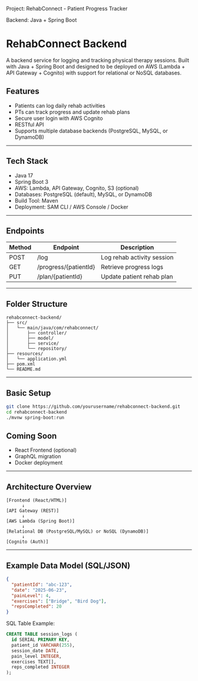 Project: RehabConnect - Patient Progress Tracker

Backend: Java + Spring Boot

# RehabConnect Backend

A backend service for logging and tracking physical therapy sessions.
Built with Java + Spring Boot and designed to be deployed on AWS (Lambda + API Gateway + Cognito) with support for relational or NoSQL databases.

## Features
- Patients can log daily rehab activities
- PTs can track progress and update rehab plans
- Secure user login with AWS Cognito
- RESTful API
- Supports multiple database backends (PostgreSQL, MySQL, or DynamoDB)

---

## Tech Stack
- Java 17
- Spring Boot 3
- AWS: Lambda, API Gateway, Cognito, S3 (optional)
- Databases: PostgreSQL (default), MySQL, or DynamoDB
- Build Tool: Maven
- Deployment: SAM CLI / AWS Console / Docker

---

## Endpoints
| Method | Endpoint | Description |
|--------|----------|-------------|
| POST   | /log     | Log rehab activity session |
| GET    | /progress/{patientId} | Retrieve progress logs |
| PUT    | /plan/{patientId} | Update patient rehab plan |

---

## Folder Structure
```
rehabconnect-backend/
├── src/
│   └── main/java/com/rehabconnect/
│       ├── controller/
│       ├── model/
│       ├── service/
│       └── repository/
├── resources/
│   └── application.yml
├── pom.xml
└── README.md
```

---

## Basic Setup
```bash
git clone https://github.com/yourusername/rehabconnect-backend.git
cd rehabconnect-backend
./mvnw spring-boot:run
```

## Coming Soon
- React Frontend (optional)
- GraphQL migration
- Docker deployment

---

## Architecture Overview
```
[Frontend (React/HTML)]
      ↓
[API Gateway (REST)]
      ↓
[AWS Lambda (Spring Boot)]
      ↓
[Relational DB (PostgreSQL/MySQL) or NoSQL (DynamoDB)]
      ↓
[Cognito (Auth)]
```

---

## Example Data Model (SQL/JSON)
```json
{
  "patientId": "abc-123",
  "date": "2025-06-23",
  "painLevel": 4,
  "exercises": ["Bridge", "Bird Dog"],
  "repsCompleted": 20
}
```

SQL Table Example:
```sql
CREATE TABLE session_logs (
  id SERIAL PRIMARY KEY,
  patient_id VARCHAR(255),
  session_date DATE,
  pain_level INTEGER,
  exercises TEXT[],
  reps_completed INTEGER
);
```

